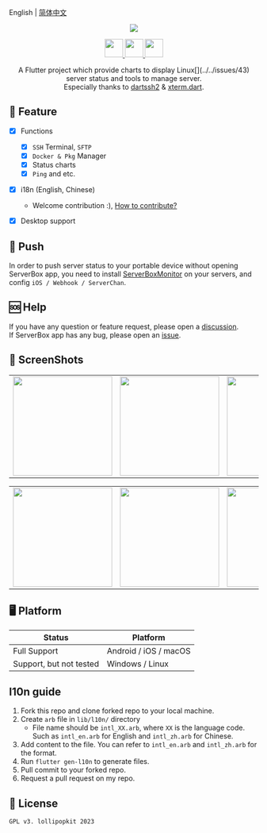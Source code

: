 English | [简体中文](README_zh.md)
<!-- Title-->
<p align="center">
  <img src="imgs/flutter_server_box.svg">
</p>

<!-- Badges-->
<p align="center">
  <a href="https://apps.apple.com/app/id1586449703">
    <img style="height: 37px" src="imgs/appstore.svg">
  </a>
  <a href="https://count.ly/f/badge" rel="nofollow">
    <img style="height: 37px" src="https://count.ly/badges/dark.svg">
  </a>
  <a href="https://github.com/lollipopkit/flutter_server_box/releases/latest">
    <img style="height: 37px" src="imgs/dl-android.svg">
  </a>
</p>

<p align="center">
A Flutter project which provide charts to display Linux[](../../issues/43) server status and tools to manage server.
<br>
Especially thanks to <a href="https://github.com/TerminalStudio/dartssh2">dartssh2</a> & <a href="https://github.com/TerminalStudio/xterm.dart">xterm.dart</a>.
</p>


## 🔖 Feature
- [x] Functions
  - [x] `SSH` Terminal, `SFTP`
  - [x] `Docker & Pkg` Manager
  - [x] Status charts
  - [x] `Ping` and etc.
- [x] i18n (English, Chinese)
  - Welcome contribution :), [How to contribute?](#l10n-guide)
- [x] Desktop support


## 📩 Push
In order to push  server status to your portable device without opening ServerBox app, you need to install [ServerBoxMonitor](https://github.com/lollipopkit/server_box_monitor) on your servers, and config `iOS / Webhook / ServerChan`.


## 🆘 Help
If you have any question or feature request, please open a [discussion](https://github.com/lollipopkit/flutter_server_box/discussions/new/choose).  
If ServerBox app has any bug, please open an [issue](https://github.com/lollipopkit/flutter_server_box/issues/new).


## 📱 ScreenShots
<table>
  <tr>
    <td>
	    <img width="200px" src="imgs/server.jpeg">
    </td>
    <td>
	    <img width="200px" src="imgs/detail.jpg">
    </td>
    <td>
	    <img width="200px" src="imgs/ssh.jpg">
    </td>
    <td>
	    <img width="200px" src="imgs/apt.png">
    </td>
  </tr>
</table>
<table>
  <tr>
    <td>
	    <img width="200px" src="imgs/ping.png">
    </td>
    <td>
	    <img width="200px" src="imgs/sftp.jpeg">
    </td>
    <td>
	    <img width="200px" src="imgs/docker.jpeg">
    </td>
    <td>
	    <img width="200px" src="imgs/convert.png">
    </td>
  </tr>
</table>


## 🖥 Platform
Status|Platform          
--- | ---
Full Support| Android / iOS / macOS
Support, but not tested| Windows / Linux


## l10n guide
1. Fork this repo and clone forked repo to your local machine.
2. Create `arb` file in `lib/l10n/` directory
   - File name should be `intl_XX.arb`, where `XX` is the language code. Such as `intl_en.arb` for English and `intl_zh.arb` for Chinese.
3. Add content to the file. You can refer to `intl_en.arb` and `intl_zh.arb` for the format.
4. Run `flutter gen-l10n` to generate files.
5. Pull commit to your forked repo.
6. Request a pull request on my repo.


## 📝 License
`GPL v3. lollipopkit 2023`
